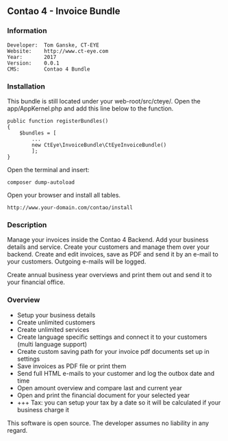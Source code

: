 Contao 4 - Invoice Bundle
---


### Information
```
Developer:  Tom Ganske, CT-EYE
Website:    http://www.ct-eye.com
Year:       2017
Version:    0.0.1
CMS:        Contao 4 Bundle
```


### Installation

This bundle is still located under your web-root/src/cteye/.
Open the app/AppKernel.php and add this line below to the function.
    
    public function registerBundles()
    {
        $bundles = [
            ...
            new CtEye\InvoiceBundle\CtEyeInvoiceBundle()
            ];
    }

Open the terminal and insert:
```
composer dump-autoload
```

Open your browser and install all tables.

```
http://www.your-domain.com/contao/install
```


### Description
Manage your invoices inside the Contao 4 Backend.
Add your business details and service. Create your customers and manage them over your backend. Create and edit invoices, save as PDF and send it by an e-mail to your customers.
Outgoing e-mails will be logged.

Create annual business year overviews and print them out and send it to your financial office.


### Overview
 - Setup your business details
 - Create unlimited customers
 - Create unlimited services
 - Create language specific settings and connect it to your customers (multi language support)
 - Create custom saving path for your invoice pdf documents set up in settings 
 - Save invoices as PDF file or print them
 - Send full HTML e-mails to your customer and log the outbox date and time
 - Open amount overview and compare last and current year
 - Open and print the financial document for your selected year
 - +++ Tax: you can setup your tax by a date so it will be calculated if your business charge it
  
  

This software is open source. The developer assumes no liability in any regard.